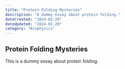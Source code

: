 ```yaml
---
title: "Protein Folding Mysteries"
description: "A dummy essay about protein folding."
dateCreated: "2024-02-20"
dateUpdated: "2024-02-20"
category: "Biophysics"
---
```


## Protein Folding Mysteries

This is a dummy essay about protein folding. 